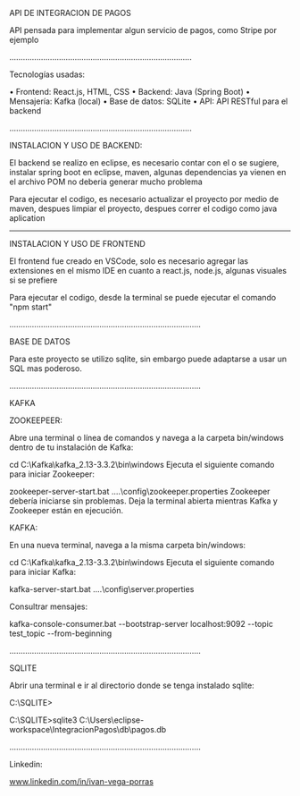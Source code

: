 API DE INTEGRACION DE PAGOS

API pensada para implementar algun servicio de pagos, como Stripe por ejemplo


.................................................................................


Tecnologías usadas:

• Frontend: React.js, HTML, CSS
• Backend: Java (Spring Boot) 
• Mensajería: Kafka (local)
• Base de datos: SQLite 
• API: API RESTful para el backend

.................................................................................


INSTALACION Y USO DE BACKEND:

El backend se realizo en eclipse, es necesario contar con el o se sugiere,
instalar spring boot en eclipse, maven, algunas dependencias ya vienen
en el archivo POM no deberia generar mucho problema

Para ejecutar el codigo, es necesario actualizar el proyecto por medio de maven,
despues limpiar el proyecto, despues correr el codigo como java aplication


----------------------------------------------------------------------------------


INSTALACION Y USO DE FRONTEND

El frontend fue creado en VSCode, solo es necesario agregar las extensiones 
en el mismo IDE en cuanto a react.js, node.js, algunas visuales si se prefiere

Para ejecutar el codigo, desde la terminal se puede ejecutar el comando "npm start"


.....................................................................................


BASE DE DATOS

Para este proyecto se utilizo sqlite, sin embargo puede adaptarse a usar un SQL
mas poderoso.


.....................................................................................


KAFKA

ZOOKEEPEER:

Abre una terminal o línea de comandos y navega a la carpeta bin/windows dentro de tu instalación de Kafka:

cd C:\Kafka\kafka_2.13-3.3.2\bin\windows
Ejecuta el siguiente comando para iniciar Zookeeper:

zookeeper-server-start.bat ..\..\config\zookeeper.properties
Zookeeper debería iniciarse sin problemas. Deja la terminal abierta mientras Kafka y Zookeeper están en ejecución.

KAFKA:

En una nueva terminal, navega a la misma carpeta bin/windows:

cd C:\Kafka\kafka_2.13-3.3.2\bin\windows
Ejecuta el siguiente comando para iniciar Kafka:

kafka-server-start.bat ..\..\config\server.properties


Consultrar mensajes:

kafka-console-consumer.bat --bootstrap-server localhost:9092 --topic test_topic --from-beginning



.....................................................................................


SQLITE

Abrir una terminal e ir al directorio donde se tenga instalado sqlite:

C:\SQLITE>

C:\SQLITE>sqlite3 C:\Users\eclipse-workspace\IntegracionPagos\db\pagos.db


.....................................................................................

Linkedin:

www.linkedin.com/in/ivan-vega-porras


